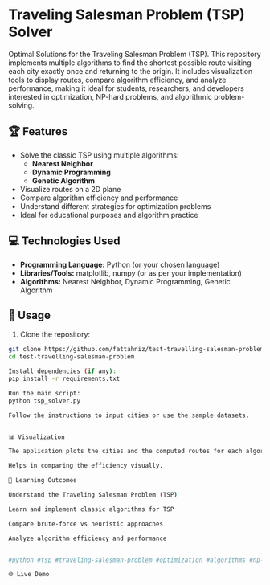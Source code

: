 # Traveling Salesman Problem (TSP) Solver

Optimal Solutions for the Traveling Salesman Problem (TSP). This repository implements multiple algorithms to find the shortest possible route visiting each city exactly once and returning to the origin. It includes visualization tools to display routes, compare algorithm efficiency, and analyze performance, making it ideal for students, researchers, and developers interested in optimization, NP-hard problems, and algorithmic problem-solving.



## 🏆 Features

- Solve the classic TSP using multiple algorithms:
  - **Nearest Neighbor**  
  - **Dynamic Programming**  
  - **Genetic Algorithm**
- Visualize routes on a 2D plane  
- Compare algorithm efficiency and performance  
- Understand different strategies for optimization problems  
- Ideal for educational purposes and algorithm practice  


## 💻 Technologies Used

- **Programming Language:** Python (or your chosen language)  
- **Libraries/Tools:** matplotlib, numpy (or as per your implementation)  
- **Algorithms:** Nearest Neighbor, Dynamic Programming, Genetic Algorithm  


## 🚀 Usage

1. Clone the repository:

```bash
git clone https://github.com/fattahniz/test-travelling-salesman-problem.git
cd test-travelling-salesman-problem

Install dependencies (if any):
pip install -r requirements.txt

Run the main script:
python tsp_solver.py

Follow the instructions to input cities or use the sample datasets.


📊 Visualization

The application plots the cities and the computed routes for each algorithm.

Helps in comparing the efficiency visually.

🎯 Learning Outcomes

Understand the Traveling Salesman Problem (TSP)

Learn and implement classic algorithms for TSP

Compare brute-force vs heuristic approaches

Analyze algorithm efficiency and performance


#python #tsp #traveling-salesman-problem #optimization #algorithms #np-hard #genetic-algorithm #dynamic-programming #nearest-neighbor

🌐 Live Demo
